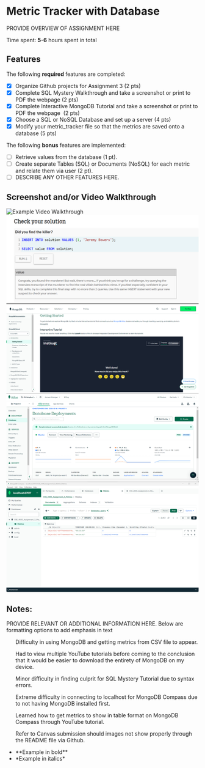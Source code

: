 # Metric Tracker with Database

PROVIDE OVERVIEW OF ASSIGNMENT HERE

Time spent: **5-6** hours spent in total

## Features

The following **required** features are completed:

- [X] Organize Github projects for Assignment 3 (2 pts)
- [X] Complete SQL Mystery Walkthrough and take a screenshot or print to PDF the webpage (2 pts)
- [X] Complete Interactive MongoDB Tutorial and take a screenshot or print to PDF the webpage  (2 pts)
- [X] Choose a SQL or NoSQL Database and set up a server (4 pts)
- [X] Modify your metric_tracker file so that the metrics are saved onto a database (5 pts)

The following **bonus** features are implemented:

- [ ] Retrieve values from the database (1 pt).
- [ ] Create separate Tables (SQL) or Documents (NoSQL) for each metric and relate them via user (2 pt).
- [ ] DESCRIBE ANY OTHER FEATURES HERE.

## Screenshot and/or Video Walkthrough

<img src="https://imgur.com/gallery/4rAXx5x" title='Example Video Walkthrough' width='' alt='Example Video Walkthrough' />
<img src="Images/SQL_Mystery_Walkthrough_screenshot.png" title='SQL Tutorial Complete' width='' alt='SQL Tutorial Complete' />
<img src="Images/MongoDB_Tutorial_screenshot.png" title='MongoDB Tutorial Complete' width='' alt='MongoDB Tutorial Complete' />
<img src="Images/database_setup_screenshot.png" title='database setup' width='' alt='database setup' />
<img src="Images/write_to_database_screenshot.png" title='write to database' width='' alt='write to database' />


## Notes:
PROVIDE RELEVANT OR ADDITIONAL INFORMATION HERE. Below are formatting options to add emphasis in text
<ul>
  <p>Difficulty in using MongoDB and getting metrics from CSV file to appear.<p>
  <p>Had to view multiple YouTube tutorials before coming to the conclusion
     that it would be easier to download the entirety of MongoDB on my device.<p>
  <p>Minor difficulty in finding culprit for SQL Mystery Tutorial due to syntax errors.<p>
  <p>Extreme difficulty in connecting to localhost for MongoDB Compass due to not having
     MongoDB installed first.<p>
  <p>Learned how to get metrics to show in table format on MongoDB Compass through YouTube tutorial.<p>
  <p>Refer to Canvas submission should images not show properly through the README file via Github.<p>
  <li>**Example in bold**</li>
  <li>*Example in italics*</li>
</ul>
